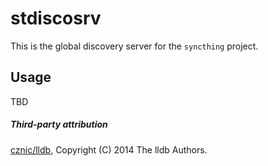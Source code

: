 stdiscosrv
==========

This is the global discovery server for the `syncthing` project.

Usage
-----

TBD

##### Third-party attribution

[cznic/lldb](https://github.com/cznic/lldb), Copyright (C) 2014 The lldb Authors.
